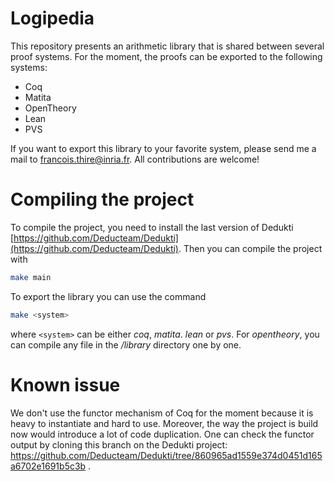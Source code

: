 # Logipedia
This repository presents an arithmetic library that is shared between several proof systems. For the moment, the proofs can be exported to the following systems:

- Coq
- Matita
- OpenTheory
- Lean
- PVS

If you want to export this library to your favorite system, please send me a mail to francois.thire@inria.fr. All contributions are welcome!

# Compiling the project

To compile the project, you need to install the last version of Dedukti [https://github.com/Deducteam/Dedukti](https://github.com/Deducteam/Dedukti). Then you can compile the project with

``` bash
make main
```

To export the library you can use the command

``` bash
make <system>
```

where `<system>` can be either *coq*, *matita*. *lean* or *pvs*. For *opentheory*, you can compile any file in the */library* directory one by one.

# Known issue

We don't use the functor mechanism of Coq for the moment because it is heavy to instantiate and hard to use. Moreover, the way the project is build now would introduce a lot of code duplication. One can check the functor output by cloning this branch on the Dedukti project: https://github.com/Deducteam/Dedukti/tree/860965ad1559e374d0451d165a6702e1691b5c3b .
